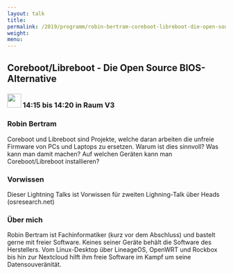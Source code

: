 ```yaml
---
layout: talk
title:
permalink: /2019/programm/robin-bertram-coreboot-libreboot-die-open-source-bios-alternative/
weight:
menu:
---
```

## Coreboot/Libreboot - Die Open Source BIOS-Alternative

### <img height = "32" src="../../../images/lightning.svg"> 14:15 bis 14:20 in Raum V3

### Robin Bertram

Coreboot und Libreboot sind Projekte, welche daran arbeiten die unfreie Firmware von PCs und Laptops zu ersetzen. Warum ist dies sinnvoll? Was kann man damit machen? Auf welchen Geräten kann man Coreboot/Libreboot installieren?

### Vorwissen

Dieser Lightning Talks ist Vorwissen für zweiten Lighning-Talk über Heads (osresearch.net)

### Über mich

Robin Bertram ist Fachinformatiker (kurz vor dem Abschluss) und bastelt gerne mit freier Software. Keines seiner Geräte behält die Software des Herstellers. Vom Linux-Desktop über LineageOS, OpenWRT und Rockbox bis hin zur Nextcloud hilft ihm freie Software im Kampf um seine Datensouveränität.

